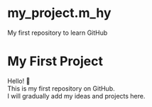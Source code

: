 # my_project.m_hy
My first repository to learn GitHub


# My First Project

Hello! 👋  
This is my first repository on GitHub.  
I will gradually add my ideas and projects here.
